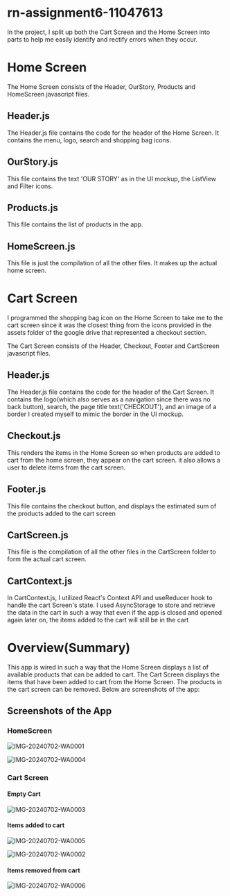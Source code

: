 # rn-assignment6-11047613

In the project, I split up both the Cart Screen and the Home Screen into parts to help me easily identify and rectify errors when they occur. 

# Home Screen
The Home Screen consists of the Header, OurStory, Products and HomeScreen javascript files.
## Header.js
The Header.js file contains the code for the header of the Home Screen. It contains the menu, logo, search and shopping bag icons.
## OurStory.js
This file contains the text 'OUR STORY' as in the UI mockup, the ListView and Filter icons.
## Products.js
This file contains the list of products in the app.
## HomeScreen.js
This file is just the compilation of all the other files. It makes up the actual home screen.


# Cart Screen
I programmed the shopping bag icon on the Home Screen to take me to the cart screen since it was the closest thing from the icons provided in the assets folder of the google drive that represented a checkout section. 

The Cart Screen consists of the Header, Checkout, Footer and CartScreen javascript files.
## Header.js
The Header.js file contains the code for the header of the Cart Screen. It contains the logo(which also serves as a navigation since there was no back button), search, the page title text('CHECKOUT'), and an image of a border I created myself to mimic the border in the UI mockup.
## Checkout.js
This renders the items in the Home Screen so when products are added to cart from the home screen, they appear on the cart screen. it also allows a user to delete items from the cart screen.
## Footer.js
This file contains the checkout button, and displays the estimated sum of the products added to the cart screen
## CartScreen.js
This file is the compilation of all the other files in the CartScreen folder to form the actual cart screen.
## CartContext.js
In CartContext.js, I utilized React's Context API and useReducer hook to handle the cart Screen's state. I used AsyncStorage to store and retrieve the data in the cart in such a way that even if the app is closed and opened again later on, the items added to the cart will still be in the cart

# Overview(Summary)
This app is wired in such a way that the Home Screen displays a list of available products that can be added to cart. The Cart Screen displays the items that have been added to cart from the Home Screen. The products in the cart screen can be removed. Below are screenshots of the app:

## Screenshots of the App
### HomeScreen
![IMG-20240702-WA0001](https://github.com/ewurafuaa/rn-assignment6-11302223/assets/170051346/48d42202-eafd-4041-a9d4-b32b9c1974b7)

![IMG-20240702-WA0004](https://github.com/ewurafuaa/rn-assignment6-11302223/assets/170051346/2a5f6f4e-a9dd-4266-a94e-43c03e903c1a)
### Cart Screen
#### Empty Cart
![IMG-20240702-WA0003](https://github.com/ewurafuaa/rn-assignment6-11302223/assets/170051346/7e01b07b-1903-4799-b1b1-ba7d939f6142)



#### Items added to cart
![IMG-20240702-WA0005](https://github.com/ewurafuaa/rn-assignment6-11302223/assets/170051346/b2b34dc1-039d-4e4b-8905-567dd3a1a967)

![IMG-20240702-WA0002](https://github.com/ewurafuaa/rn-assignment6-11302223/assets/170051346/d0ec6c90-ac4c-4cb2-9276-1444c28fa6ca)

#### Items removed from cart
![IMG-20240702-WA0006](https://github.com/ewurafuaa/rn-assignment6-11302223/assets/170051346/52ea2a91-5646-4a9d-99a4-4cdedfc83d79)

